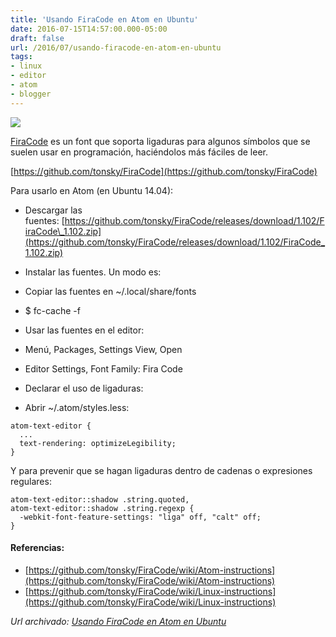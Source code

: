 ```yaml
---
title: 'Usando FiraCode en Atom en Ubuntu'
date: 2016-07-15T14:57:00.000-05:00
draft: false
url: /2016/07/usando-firacode-en-atom-en-ubuntu
tags: 
- linux
- editor
- atom
- blogger
---
```


[![](https://1.bp.blogspot.com/-HJMDlkyrOHU/V4k_2SGi2mI/AAAAAAAAFHs/u0K3UvlsLQMBq-d37Kd1Scnu6-uOVZfQACLcB/s400/fira_code_logo.png)](https://1.bp.blogspot.com/-HJMDlkyrOHU/V4k_2SGi2mI/AAAAAAAAFHs/u0K3UvlsLQMBq-d37Kd1Scnu6-uOVZfQACLcB/s1600/fira_code_logo.png)

  

[FiraCode](https://github.com/tonsky/FiraCode) es un font que soporta ligaduras para algunos símbolos que se suelen usar en programación, haciéndolos más fáciles de leer.  
  
[https://github.com/tonsky/FiraCode](https://github.com/tonsky/FiraCode)  
  
Para usarlo en Atom (en Ubuntu 14.04):  
  

*   Descargar las fuentes: [https://github.com/tonsky/FiraCode/releases/download/1.102/FiraCode\_1.102.zip](https://github.com/tonsky/FiraCode/releases/download/1.102/FiraCode_1.102.zip)
*   Instalar las fuentes. Un modo es:

*   Copiar las fuentes en ~/.local/share/fonts
*   $ fc-cache -f

*   Usar las fuentes en el editor:

*   Menú, Packages, Settings View, Open
*   Editor Settings, Font Family: Fira Code

*   Declarar el uso de ligaduras:

*   Abrir ~/.atom/styles.less:

```
atom-text-editor {  
  ...  
  text-rendering: optimizeLegibility;  
}  

```

  
Y para prevenir que se hagan ligaduras dentro de cadenas o expresiones regulares:  
  

```
atom-text-editor::shadow .string.quoted,  
atom-text-editor::shadow .string.regexp {  
  -webkit-font-feature-settings: "liga" off, "calt" off;  
}  

```

#### Referencias:

*   [https://github.com/tonsky/FiraCode/wiki/Atom-instructions](https://github.com/tonsky/FiraCode/wiki/Atom-instructions)
*   [https://github.com/tonsky/FiraCode/wiki/Linux-instructions](https://github.com/tonsky/FiraCode/wiki/Linux-instructions)

_*Url archivado: [Usando FiraCode en Atom en Ubuntu](https://akcdev.blogspot.com/2016/07/usando-firacode-en-atom-en-ubuntu.html)*_
